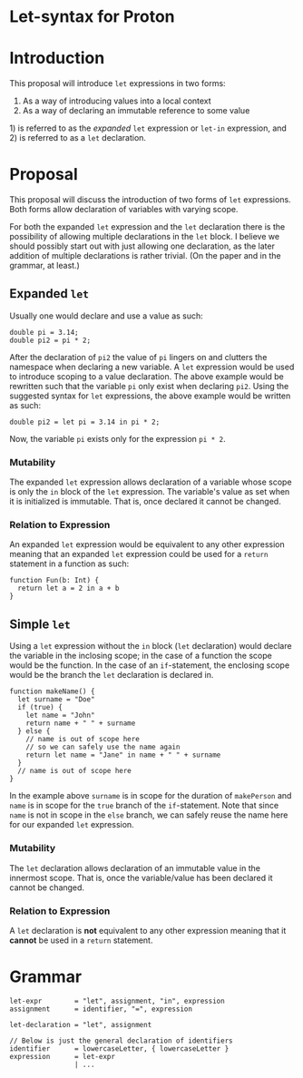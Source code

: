 # Let-syntax for Proton

Introduction
============

This proposal will introduce `let` expressions in two forms:

1. As a way of introducing values into a local context
2. As a way of declaring an immutable reference to some value

1\) is referred to as the _expanded_ `let` expression or `let-in` expression,
and 2) is referred to as a `let` declaration.

Proposal
========

This proposal will discuss the introduction of two forms of `let` expressions.
Both forms allow declaration of variables with varying scope.

For both the expanded `let` expression and the `let` declaration there is
the possibility of allowing multiple declarations in the `let` block.
I believe we should possibly start out with just allowing one declaration,
as the later addition of multiple declarations is rather trivial.
(On the paper and in the grammar, at least.)

Expanded `let`
--------------

Usually one would declare and use a value as such:

    double pi = 3.14;
    double pi2 = pi * 2;

After the declaration of `pi2` the value of `pi` lingers on and clutters
the namespace when declaring a new variable.
A `let` expression would be used to introduce scoping to a value declaration.
The above example would be rewritten such that the variable `pi` only
exist when declaring `pi2`.
Using the suggested syntax for `let` expressions, the above example
would be written as such:

    double pi2 = let pi = 3.14 in pi * 2;

Now, the variable `pi` exists only for the expression `pi * 2`.

### Mutability

The expanded `let` expression allows declaration of a variable
whose scope is only the `in` block of the `let` expression.
The variable's value as set when it is initialized is immutable.
That is, once declared it cannot be changed.

### Relation to Expression

An expanded `let` expression would be equivalent to any
other expression meaning that an expanded `let` expression could be used
for a `return` statement in a function as such:

    function Fun(b: Int) {
      return let a = 2 in a + b
    }

Simple `let`
------------

Using a `let` expression without the `in` block (`let` declaration) 
would declare the variable in the inclosing scope; in the case of a function 
the scope would be the function. 
In the case of an `if`-statement, the enclosing scope would be
the branch the `let` declaration is declared in.

    function makeName() {
      let surname = "Doe"
      if (true) {
        let name = "John"
        return name + " " + surname
      } else {
        // name is out of scope here
        // so we can safely use the name again
        return let name = "Jane" in name + " " + surname
      }
      // name is out of scope here
    }

In the example above `surname` is in scope for the duration of `makePerson`
and `name` is in scope for the `true` branch of the `if`-statement.
Note that since `name` is not in scope in the `else` branch, we can safely
reuse the name here for our expanded `let` expression.

### Mutability

The `let` declaration allows declaration of an immutable value in the innermost
scope.
That is, once the variable/value has been declared it cannot be changed.

### Relation to Expression

A `let` declaration is **not** equivalent to any other expression meaning
that it **cannot** be used in a `return` statement.

Grammar
=======

~~~
let-expr        = "let", assignment, "in", expression
assignment      = identifier, "=", expression

let-declaration = "let", assignment

// Below is just the general declaration of identifiers
identifier      = lowercaseLetter, { lowercaseLetter }
expression      = let-expr
                | ...
~~~
